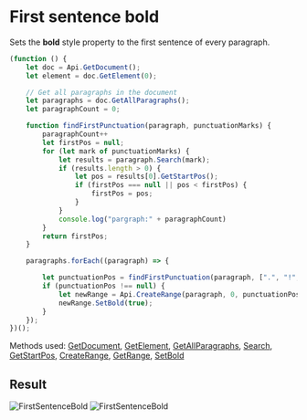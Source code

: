 # First sentence bold

Sets the **bold** style property to the first sentence of every paragraph.

```ts
(function () {
    let doc = Api.GetDocument();
    let element = doc.GetElement(0);

    // Get all paragraphs in the document
    let paragraphs = doc.GetAllParagraphs();
    let paragraphCount = 0;

    function findFirstPunctuation(paragraph, punctuationMarks) {
        paragraphCount++
        let firstPos = null;
        for (let mark of punctuationMarks) {
            let results = paragraph.Search(mark);
            if (results.length > 0) {
                let pos = results[0].GetStartPos();
                if (firstPos === null || pos < firstPos) {
                    firstPos = pos;
                }
            }
            console.log("pargraph:" + paragraphCount)
        }
        return firstPos;
    }

    paragraphs.forEach((paragraph) => {

        let punctuationPos = findFirstPunctuation(paragraph, [".", "!", "?"]);
        if (punctuationPos !== null) {
            let newRange = Api.CreateRange(paragraph, 0, punctuationPos - paragraph.GetRange().GetStartPos());
            newRange.SetBold(true);
        }
    });
})();
```

Methods used: [GetDocument](../../../../office-api/usage-api/text-document-api/Api/Methods/GetDocument.md), [GetElement](../../../../office-api/usage-api/text-document-api/ApiDocument/Methods/GetElement.md), [GetAllParagraphs](../../../../office-api/usage-api/text-document-api/ApiDocument/Methods/GetAllParagraphs.md), [Search](../../../../office-api/usage-api/text-document-api/ApiParagraph/Methods/Search.md), [GetStartPos](../../../../office-api/usage-api/text-document-api/ApiRange/Methods/GetStartPos.md), [CreateRange](../../../../office-api/usage-api/text-document-api/Api/Methods/CreateRange.md), [GetRange](../../../../office-api/usage-api/text-document-api/ApiParagraph/Methods/GetRange.md), [SetBold](../../../../office-api/usage-api/text-document-api/ApiRange/Methods/SetBold.md)

## Result

![FirstSentenceBold](/assets/images/plugins/first-sentence-bold.png#gh-light-mode-only)
![FirstSentenceBold](/assets/images/plugins/first-sentence-bold.dark.png#gh-dark-mode-only)
